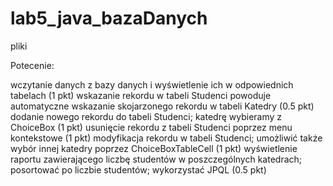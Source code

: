 # lab5_java_bazaDanych
pliki

Potecenie:

wczytanie danych z bazy danych i wyświetlenie ich w odpowiednich tabelach (1 pkt)
wskazanie rekordu w tabeli Studenci powoduje automatyczne wskazanie skojarzonego rekordu w tabeli Katedry (0.5 pkt)
dodanie nowego rekordu do tabeli Studenci; katedrę wybieramy z ChoiceBox (1 pkt)
usunięcie rekordu z tabeli Studenci poprzez menu kontekstowe (1 pkt)
modyfikacja rekordu w tabeli Studenci; umożliwić także wybór innej katedry poprzez ChoiceBoxTableCell (1 pkt)
wyświetlenie raportu zawierającego liczbę studentów w poszczególnych katedrach; posortować po liczbie studentów;
wykorzystać JPQL (0.5 pkt)
